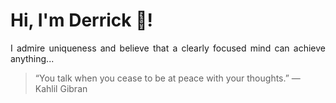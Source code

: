 # Hi, I'm Derrick 👋!
<p align="justify">I admire uniqueness and believe that a clearly focused mind can achieve anything...</p> 
<!-- #quote-start -->
<blockquote>&ldquo;You talk when you cease to be at peace with your thoughts.&rdquo; &mdash; <footer>Kahlil Gibran</footer></blockquote>
<!-- #quote-end -->
